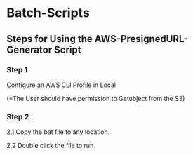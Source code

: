 # Batch-Scripts


## Steps for Using the AWS-PresignedURL-Generator Script

### Step 1

Configure an AWS CLI Profile in Local 

(*The User should have permission to Getobject from the S3)

### Step 2

2.1 Copy the bat file to any location.

2.2 Double click the file to run.
